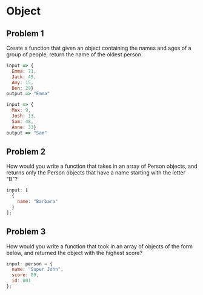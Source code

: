 # Object

## Problem 1

Create a function that given an object containing the names and ages of a group of people, return the name of the oldest person.

```js
input => {
  Emma: 71,
  Jack: 45,
  Amy: 15,
  Ben: 29}
output => "Emma"

input => {
  Max: 9,
  Josh: 13,
  Sam: 48,
  Anne: 33}
output => "Sam"
```
## Problem 2

How would you write a function that takes in an array of Person objects, and returns only the Person objects that have a name starting with the letter "B"?

```js
input: [
  {
    name: "Barbara"
  }
];
```

## Problem 3

How would you write a function that took in an array of objects of the form below, and returned the object with the highest score?

```js
input: person = {
  name: "Super John",
  score: 89,
  id: 001
};
```
